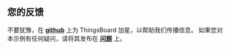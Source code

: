## 您的反馈

不要犹豫，在 **[github](https://github.com/thingsboard/thingsboard)** 上为 ThingsBoard 加星，以帮助我们传播信息。
如果您对本示例有任何疑问，请将其发布在 **[问题](https://github.com/thingsboard/thingsboard/issues)** 上。